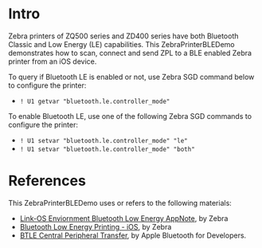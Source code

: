# Intro
Zebra printers of ZQ500 series and ZD400 series have both Bluetooth Classic and Low Energy (LE) capabilities. This ZebraPrinterBLEDemo demonstrates how to scan, connect and send ZPL to a BLE enabled Zebra printer from an iOS device.

To query if Bluetooth LE is enabled or not, use Zebra SGD command below to configure the printer:
* `! U1 getvar "bluetooth.le.controller_mode"`

To enable Bluetooth LE, use one of the following Zebra SGD commands to configure the printer:
* `! U1 setvar "bluetooth.le.controller_mode" "le"`
* `! U1 setvar "bluetooth.le.controller_mode" "both"`



# References
This ZebraPrinterBLEDemo uses or refers to the following materials:
* [Link-OS Enviornment Bluetooth Low Energy AppNote](https://www.zebra.com/content/dam/zebra/software/en/application-notes/AppNote-BlueToothLE-v4.pdf), by Zebra
* [Bluetooth Low Energy Printing - iOS](https://km.zebra.com/resources/sites/ZEBRA/content/live/WHITE_PAPERS/0/WH146/en_US/BluetoothLowEnergyPrinting_iOS.pdf), by Zebra
* [BTLE Central Peripheral Transfer](https://developer.apple.com/library/content/samplecode/BTLE_Transfer/Introduction/Intro.html#//apple_ref/doc/uid/DTS40012927-Intro-DontLinkElementID_2), by Apple Bluetooth for Developers.
